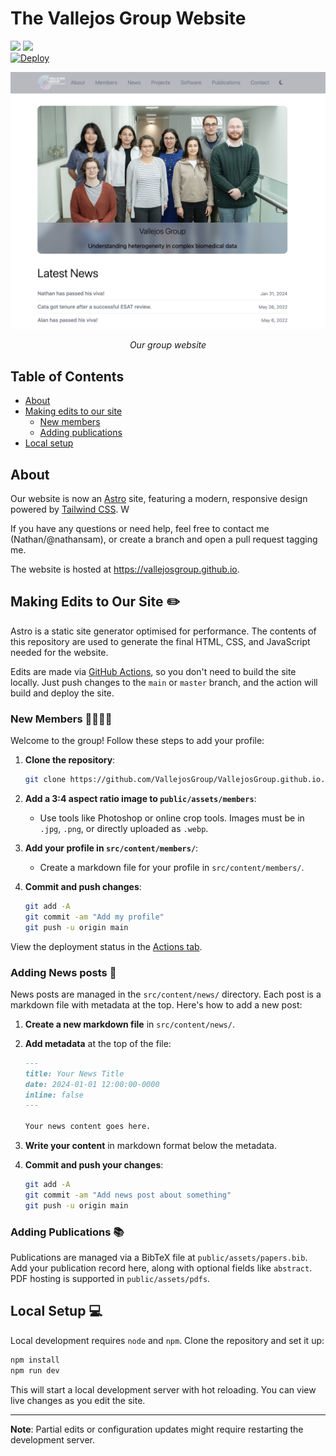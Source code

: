 # The Vallejos Group Website

![](https://img.shields.io/badge/Astro-3333FF?style=for-the-badge&logo=astro&logoColor=white)
![](https://img.shields.io/badge/Tailwind_CSS-38B2AC?style=for-the-badge&logo=tailwind-css&logoColor=white)
<br>
[![Deploy](https://github.com/VallejosGroup/VallejosGroup.github.io/actions/workflows/deploy.yml/badge.svg)](https://github.com/VallejosGroup/VallejosGroup.github.io/actions/workflows/deploy.yml)

![screenshot.png](screenshot.png)

<p align="center"><em>Our group website</em></p>

## Table of Contents

- [About](#about)
- [Making edits to our site](#making-edits-to-our-site)
  - [New members](#new-members)
  - [Adding publications](#adding-publications)
- [Local setup](#local-setup)

## About

Our website is now an [Astro](https://astro.build) site, featuring a modern, responsive design powered by [Tailwind CSS](https://tailwindcss.com). W

If you have any questions or need help, feel free to contact me (Nathan/@nathansam), or create a branch and open a pull request tagging me.

The website is hosted at https://vallejosgroup.github.io.

## Making Edits to Our Site ✏️

Astro is a static site generator optimised for performance. The contents of this repository are used to generate the final HTML, CSS, and JavaScript needed for the website.

Edits are made via [GitHub Actions](https://github.com/features/actions), so you don't need to build the site locally. Just push changes to the `main` or `master` branch, and the action will build and deploy the site.

### New Members 👩‍🔬👨‍🔬

Welcome to the group! Follow these steps to add your profile:

1. **Clone the repository**:
   ```bash
   git clone https://github.com/VallejosGroup/VallejosGroup.github.io.git
   ```
2. **Add a 3:4 aspect ratio image to `public/assets/members`**:
   - Use tools like Photoshop or online crop tools. Images must be in `.jpg`, `.png`, or directly uploaded as `.webp`.

3. **Add your profile in `src/content/members/`**:
   - Create a markdown file for your profile in `src/content/members/`.

4. **Commit and push changes**:
   ```bash
   git add -A
   git commit -am "Add my profile"
   git push -u origin main
   ```

View the deployment status in the [Actions tab](https://github.com/VallejosGroup/VallejosGroup.github.io/actions).

### Adding News posts :newspaper:

News posts are managed in the `src/content/news/` directory. Each post is a markdown file with metadata at the top. Here's how to add a new post:

1. **Create a new markdown file** in `src/content/news/`.
2. **Add metadata** at the top of the file:

   ```markdown
   ---
   title: Your News Title
   date: 2024-01-01 12:00:00-0000
   inline: false
   ---

   Your news content goes here.
   ```

3. **Write your content** in markdown format below the metadata.
4. **Commit and push your changes**:
   ```bash
   git add -A
   git commit -am "Add news post about something"
   git push -u origin main
   ```

### Adding Publications 📚

Publications are managed via a BibTeX file at `public/assets/papers.bib`. Add your publication record here, along with optional fields like `abstract`. PDF hosting is supported in `public/assets/pdfs`.

## Local Setup 💻

Local development requires `node` and `npm`. Clone the repository and set it up:

```bash
npm install
npm run dev
```

This will start a local development server with hot reloading. You can view live changes as you edit the site.

---

**Note**: Partial edits or configuration updates might require restarting the development server.
